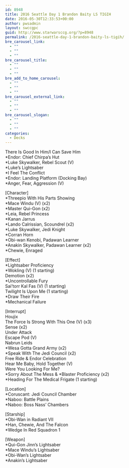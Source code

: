 ```yaml
---
id: 8948
title: 2016 Seattle Day 1 Brandon Baity LS TIGIH
date: 2016-05-30T12:33:53+00:00
author: pwsadmin
layout: swccgpc
guid: http://www.starwarsccg.org/?p=8948
permalink: /2016-seattle-day-1-brandon-baity-ls-tigih/
bre_carousel_link:
  - ""
  - ""
  - ""
bre_carousel_title:
  - ""
  - ""
  - ""
bre_add_to_home_carousel:
  - ""
  - ""
  - ""
bre_carousel_external_link:
  - ""
  - ""
  - ""
bre_carousel_slogan:
  - ""
  - ""
  - ""
categories:
  - Decks
---
```

There Is Good In Him/I Can Save Him  
*Endor: Chief Chirpa&#8217;s Hut  
*Luke Skywalker, Rebel Scout (V)  
*Luke&#8217;s Lightsaber  
*I Feel The Conflict  
*Endor: Landing Platform (Docking Bay)  
*Anger, Fear, Aggression (V)

[Character]  
*Threepio With His Parts Showing  
*Mace Windu (V) (x2)  
*Master Qui-Gon (x2)  
*Leia, Rebel Princess  
*Kanan Jarrus  
*Lando Calrissian, Scoundrel (x2)  
*Luke Skywalker, Jedi Knight  
*Corran Horn  
*Obi-wan Kenobi, Padawan Learner  
*Anakin Skywalker, Padawan Learner (x2)  
*Chewie, Enraged

[Effect]  
*Lightsaber Proficiency  
*Wokling (V) (1 starting)  
Demotion (x2)  
*Uncontrollable Fury  
Sai&#8217;torr Kal Fas (V) (1 starting)  
Twilight Is Upon Me (1 starting)  
*Draw Their Fire  
*Mechanical Failure

[Interrupt]  
Houjix  
The Force Is Strong With This One (V) (x3)  
Sense (x2)  
Under Attack  
Escape Pod (V)  
Nabrun Leids  
*Wesa Gotta Grand Army (x2)  
*Speak With The Jedi Council (x2)  
Free Ride & Endor Celebration  
Hear Me Baby, Hold Together (V)  
Were You Looking For Me?  
\*Sorry About The Mess & \*Blaster Proficiency (x2)  
*Heading For The Medical Frigate (1 starting)

[Location]  
*Coruscant: Jedi Council Chamber  
*Naboo: Battle Plains  
*Naboo: Boss Nass&#8217; Chambers

[Starship]  
*Obi-Wan in Radiant VII  
*Han, Chewie, And The Falcon  
*Wedge In Red Squadron 1

[Weapon]  
*Qui-Gon Jinn&#8217;s Lightsaber  
*Mace Windu&#8217;s Lightsaber  
*Obi-Wan&#8217;s Lightsaber  
*Anakin&#8217;s Lightsaber